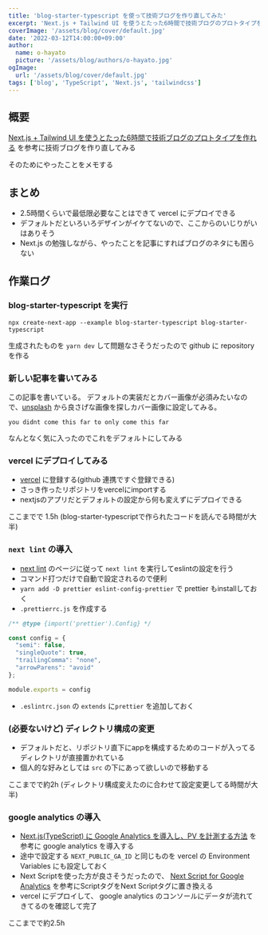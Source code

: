 ```yaml
---
title: 'blog-starter-typescript を使って技術ブログを作り直してみた'
excerpt: 'Next.js + Tailwind UI を使うとたった6時間で技術ブログのプロトタイプを作れるを参考に技術ブログを作り直してみる。そのためにやったことをメモする'
coverImage: '/assets/blog/cover/default.jpg'
date: '2022-03-12T14:00:00+09:00'
author:
  name: o-hayato
  picture: '/assets/blog/authors/o-hayato.jpg'
ogImage:
  url: '/assets/blog/cover/default.jpg'
tags: ['blog', 'TypeScript', 'Next.js', 'tailwindcss']
---
```



## 概要

[Next.js + Tailwind UI を使うとたった6時間で技術ブログのプロトタイプを作れる](https://panda-program.com/posts/from-gatsby-to-nextjs) を参考に技術ブログを作り直してみる

そのためにやったことをメモする

## まとめ

- 2.5時間くらいで最低限必要なことはできて vercel にデプロイできる
- デフォルトだといろいろデザインがイケてないので、ここからのいじりがいはありそう
- Next.js の勉強しながら、やったことを記事にすればブログのネタにも困らない

## 作業ログ

### blog-starter-typescript を実行

```console
npx create-next-app --example blog-starter-typescript blog-starter-typescript
```

生成されたものを `yarn dev` して問題なさそうだったので github に repository を作る

### 新しい記事を書いてみる

この記事を書いている。
デフォルトの実装だとカバー画像が必須みたいなので、[unsplash](https://unsplash.com/) から良さげな画像を探しカバー画像に設定してみる。

```text
you didnt come this far to only come this far
```

なんとなく気に入ったのでこれをデフォルトにしてみる

### vercel にデプロイしてみる

- [vercel](https://vercel.com/) に登録する(github 連携ですぐ登録できる)
- さっき作ったリポジトリをvercelにimportする
- nextjsのアプリだとデフォルトの設定から何も変えずにデプロイできる

ここまでで 1.5h (blog-starter-typescriptで作られたコードを読んでる時間が大半)

### `next lint` の導入

- [next lint](https://nextjs.org/docs/basic-features/eslint) のページに従って `next lint` を実行してeslintの設定を行う
- コマンド打つだけで自動で設定されるので便利
- `yarn add -D prettier eslint-config-prettier` で prettier もinstallしておく
- `.prettierrc.js` を作成する
```js
/** @type {import('prettier').Config} */

const config = {
  "semi": false,
  "singleQuote": true,
  "trailingComma": "none",
  "arrowParens": "avoid"
};

module.exports = config
```
- `.eslintrc.json` の `extends` に`prettier` を追加しておく

### (必要ないけど) ディレクトリ構成の変更

- デフォルトだと、リポジトリ直下にappを構成するためのコードが入ってるディレクトリが直接置かれている
- 個人的な好みとしては `src` の下にあって欲しいので移動する

ここまでで約2h (ディレクトリ構成変えたのに合わせて設定変更してる時間が大半)

### google analytics の導入

- [Next.js(TypeScript) に Google Analytics を導入し、PV を計測する方法](https://fwywd.com/tech/next-ga-pv) を参考に google analytics を導入する
- 途中で設定する `NEXT_PUBLIC_GA_ID`  と同じものを vercel の Environment Variables にも設定しておく
- Next Scriptを使った方が良さそうだったので、 [Next Script for Google Analytics](https://nextjs.org/docs/messages/next-script-for-ga) を参考にScriptタグをNext Scriptタグに置き換える
- vercel にデプロイして、 google analytics のコンソールにデータが流れてきてるのを確認して完了

ここまでで約2.5h